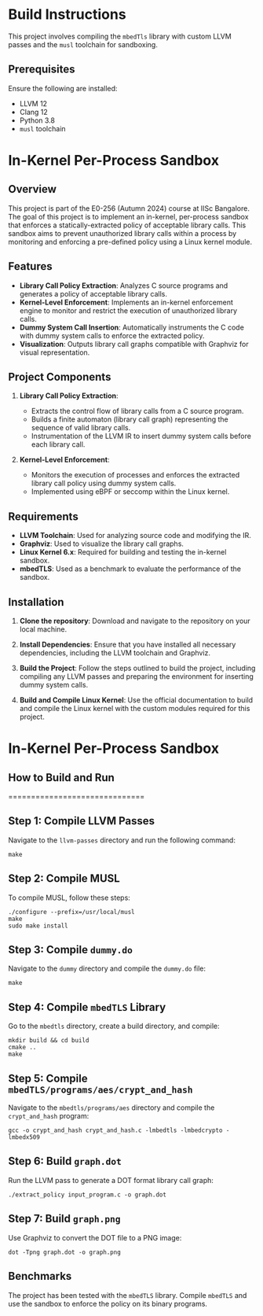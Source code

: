# Build Instructions

This project involves compiling the `mbedTls` library with custom LLVM passes and the `musl` toolchain for sandboxing.

## Prerequisites

Ensure the following are installed:

- LLVM 12
- Clang 12
- Python 3.8
- `musl` toolchain

# In-Kernel Per-Process Sandbox

## Overview
This project is part of the E0-256 (Autumn 2024) course at IISc Bangalore. The goal of this project is to implement an in-kernel, per-process sandbox that enforces a statically-extracted policy of acceptable library calls. This sandbox aims to prevent unauthorized library calls within a process by monitoring and enforcing a pre-defined policy using a Linux kernel module.

## Features
- **Library Call Policy Extraction**: Analyzes C source programs and generates a policy of acceptable library calls.
- **Kernel-Level Enforcement**: Implements an in-kernel enforcement engine to monitor and restrict the execution of unauthorized library calls.
- **Dummy System Call Insertion**: Automatically instruments the C code with dummy system calls to enforce the extracted policy.
- **Visualization**: Outputs library call graphs compatible with Graphviz for visual representation.

## Project Components
1. **Library Call Policy Extraction**:
   - Extracts the control flow of library calls from a C source program.
   - Builds a finite automaton (library call graph) representing the sequence of valid library calls.
   - Instrumentation of the LLVM IR to insert dummy system calls before each library call.

2. **Kernel-Level Enforcement**:
   - Monitors the execution of processes and enforces the extracted library call policy using dummy system calls.
   - Implemented using eBPF or seccomp within the Linux kernel.

## Requirements
- **LLVM Toolchain**: Used for analyzing source code and modifying the IR.
- **Graphviz**: Used to visualize the library call graphs.
- **Linux Kernel 6.x**: Required for building and testing the in-kernel sandbox.
- **mbedTLS**: Used as a benchmark to evaluate the performance of the sandbox.

## Installation

1. **Clone the repository**:
   Download and navigate to the repository on your local machine.

2. **Install Dependencies**:
   Ensure that you have installed all necessary dependencies, including the LLVM toolchain and Graphviz.

3. **Build the Project**:
   Follow the steps outlined to build the project, including compiling any LLVM passes and preparing the environment for inserting dummy system calls.

4. **Build and Compile Linux Kernel**:
   Use the official documentation to build and compile the Linux kernel with the custom modules required for this project.

# In-Kernel Per-Process Sandbox

## How to Build and Run
==============================

Step 1: Compile LLVM Passes
----------------------------
Navigate to the `llvm-passes` directory and run the following command:

    make


Step 2: Compile MUSL
---------------------
To compile MUSL, follow these steps:

    ./configure --prefix=/usr/local/musl
    make
    sudo make install


Step 3: Compile `dummy.do`
----------------------------
Navigate to the `dummy` directory and compile the `dummy.do` file:

    make


Step 4: Compile `mbedTLS` Library
----------------------------------
Go to the `mbedtls` directory, create a build directory, and compile:

    mkdir build && cd build
    cmake ..
    make


Step 5: Compile `mbedTLS/programs/aes/crypt_and_hash`
-----------------------------------------------------
Navigate to the `mbedtls/programs/aes` directory and compile the `crypt_and_hash` program:

    gcc -o crypt_and_hash crypt_and_hash.c -lmbedtls -lmbedcrypto -lmbedx509


Step 6: Build `graph.dot`
-------------------------
Run the LLVM pass to generate a DOT format library call graph:

    ./extract_policy input_program.c -o graph.dot


Step 7: Build `graph.png`
-------------------------
Use Graphviz to convert the DOT file to a PNG image:

    dot -Tpng graph.dot -o graph.png



## Benchmarks

The project has been tested with the `mbedTLS` library. Compile `mbedTLS` and use the sandbox to enforce the policy on its binary programs.